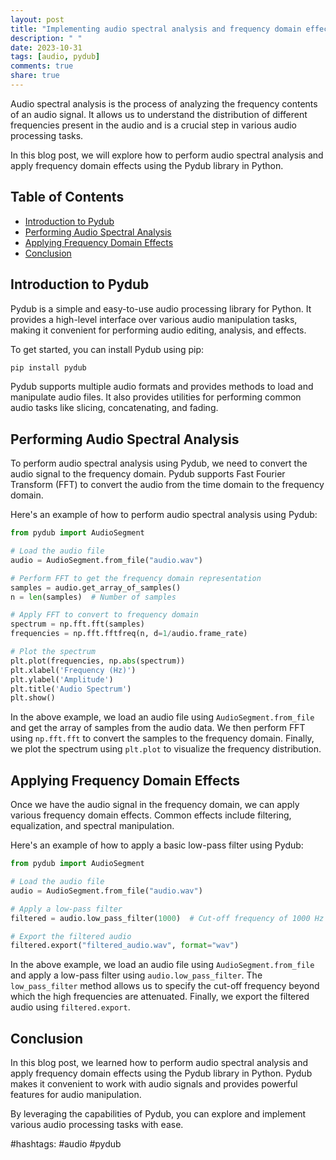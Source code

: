 ```yaml
---
layout: post
title: "Implementing audio spectral analysis and frequency domain effects with Pydub"
description: " "
date: 2023-10-31
tags: [audio, pydub]
comments: true
share: true
---
```


Audio spectral analysis is the process of analyzing the frequency contents of an audio signal. It allows us to understand the distribution of different frequencies present in the audio and is a crucial step in various audio processing tasks.

In this blog post, we will explore how to perform audio spectral analysis and apply frequency domain effects using the Pydub library in Python.

## Table of Contents
- [Introduction to Pydub](#introduction-to-pydub)
- [Performing Audio Spectral Analysis](#performing-audio-spectral-analysis)
- [Applying Frequency Domain Effects](#applying-frequency-domain-effects)
- [Conclusion](#conclusion)

## Introduction to Pydub

Pydub is a simple and easy-to-use audio processing library for Python. It provides a high-level interface over various audio manipulation tasks, making it convenient for performing audio editing, analysis, and effects.

To get started, you can install Pydub using pip:

```python
pip install pydub
```

Pydub supports multiple audio formats and provides methods to load and manipulate audio files. It also provides utilities for performing common audio tasks like slicing, concatenating, and fading.

## Performing Audio Spectral Analysis

To perform audio spectral analysis using Pydub, we need to convert the audio signal to the frequency domain. Pydub supports Fast Fourier Transform (FFT) to convert the audio from the time domain to the frequency domain.

Here's an example of how to perform audio spectral analysis using Pydub:

```python
from pydub import AudioSegment

# Load the audio file
audio = AudioSegment.from_file("audio.wav")

# Perform FFT to get the frequency domain representation
samples = audio.get_array_of_samples()
n = len(samples)  # Number of samples

# Apply FFT to convert to frequency domain
spectrum = np.fft.fft(samples)
frequencies = np.fft.fftfreq(n, d=1/audio.frame_rate)

# Plot the spectrum
plt.plot(frequencies, np.abs(spectrum))
plt.xlabel('Frequency (Hz)')
plt.ylabel('Amplitude')
plt.title('Audio Spectrum')
plt.show()
```

In the above example, we load an audio file using `AudioSegment.from_file` and get the array of samples from the audio data. We then perform FFT using `np.fft.fft` to convert the samples to the frequency domain. Finally, we plot the spectrum using `plt.plot` to visualize the frequency distribution.

## Applying Frequency Domain Effects

Once we have the audio signal in the frequency domain, we can apply various frequency domain effects. Common effects include filtering, equalization, and spectral manipulation.

Here's an example of how to apply a basic low-pass filter using Pydub:

```python
from pydub import AudioSegment

# Load the audio file
audio = AudioSegment.from_file("audio.wav")

# Apply a low-pass filter
filtered = audio.low_pass_filter(1000)  # Cut-off frequency of 1000 Hz

# Export the filtered audio
filtered.export("filtered_audio.wav", format="wav")
```

In the above example, we load an audio file using `AudioSegment.from_file` and apply a low-pass filter using `audio.low_pass_filter`. The `low_pass_filter` method allows us to specify the cut-off frequency beyond which the high frequencies are attenuated. Finally, we export the filtered audio using `filtered.export`.

## Conclusion

In this blog post, we learned how to perform audio spectral analysis and apply frequency domain effects using the Pydub library in Python. Pydub makes it convenient to work with audio signals and provides powerful features for audio manipulation.

By leveraging the capabilities of Pydub, you can explore and implement various audio processing tasks with ease.

#hashtags: #audio #pydub